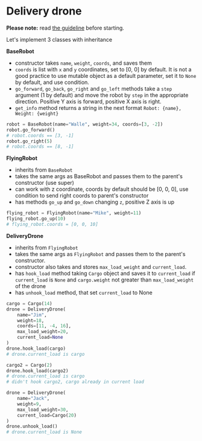# Delivery drone

**Please note:** read [the guideline](https://github.com/mate-academy/py-task-guideline/blob/main/README.md)
before starting.

Let's implement 3 classes with inheritance

**BaseRobot**

- constructor takes `name`, `weight`, `coords`, 
and saves them
- `coords` is list with `x` and `y` coordinates, set to [0, 0] by default.
It is not a good practice to use mutable object as a default parameter,
set it to `None` by default, and use condition.
- `go_forward`, `go_back`, `go_right` and `go_left` methods 
take a `step` argument (1 by default) and move the robot by
`step` in the appropriate direction.
Positive Y axis is forward, positive X axis is right.
- `get_info` method returns a string in the next format `Robot: {name}, Weight: {weight}`
```python
robot = BaseRobot(name="Walle", weight=34, coords=[3, -2])
robot.go_forward()
# robot.coords == [3, -1]
robot.go_right(5)
# robot.coords == [8, -1]
```

**FlyingRobot**

- inherits from `BaseRobot`
- takes the same args as BaseRobot and passes them to the 
parent's constructor (use super)
- can work with z coordinate, coords by default should be [0, 0, 0], 
use condition to send right coords to parent's constructor
- has methods `go_up` and `go_down` changing `z`, positive Z axis is up
```python
flying_robot = FlyingRobot(name="Mike", weight=11)
flying_robot.go_up(10)
# flying_robot.coords = [0, 0, 10]
```

**DeliveryDrone**

- inherits from `FlyingRobot`
- takes the same args as `FlyingRobot` and passes them 
to the parent's constructor. 
- constructor also takes and stores `max_load_weight` and `current_load`.
- has `hook_load` method taking `Cargo` object and saves it to
`current_load` if `current_load` is `None` and `cargo.weight` not greater than
`max_load_weight` of the drone
- has `unhook_load` method, that set `current_load` to None
```python
cargo = Cargo(14)
drone = DeliveryDrone(
    name="Jim", 
    weight=18, 
    coords=[11, -4, 16], 
    max_load_weight=20, 
    current_load=None
)
drone.hook_load(cargo)
# drone.current_load is cargo

cargo2 = Cargo(2)
drone.hook_load(cargo2)
# drone.current_load is cargo  
# didn't hook cargo2, cargo already in current load
```
```python
drone = DeliveryDrone(
    name="Jack", 
    weight=9, 
    max_load_weight=30, 
    current_load=Cargo(20)
)
drone.unhook_load()
# drone.current_load is None
```
